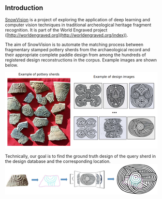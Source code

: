 ## Introduction


[SnowVision](https://github.com/rudylyh/SnowVision) is a project of exploring the application of deep learning and computer vision techniques in traditional archeological heritage fragment recognition. It is part of the World Engraved project ([http://worldengraved.org](http://worldengraved.org/index)).

The aim of SnowVision is to automate the matching process between fragmentary stamped pottery sherds from the archaeological record and their appropriate complete paddle design from among the hundreds of registered design reconstructions in the corpus. Example images are shown below.

![example images](data/eg_img.png)

Technically, our goal is to find the ground truth design of the query sherd in the design database and the corresponding location.
![example images](data/match_goal.png)
